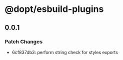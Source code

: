 # @dopt/esbuild-plugins

## 0.0.1

### Patch Changes

- 6cf837db3: perform string check for styles exports
